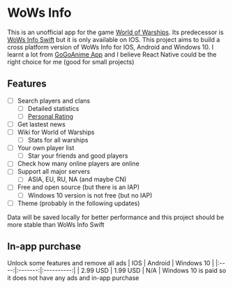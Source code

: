 # WoWs Info
This is an unofficial app for the game [World of Warships](https://worldofwarships.com/). Its predecessor is [WoWs Info Swift](https://github.com/HenryQuan/WoWs_Info_Swift) but it is only available on IOS. This project aims to build a cross platform version of WoWs Info for IOS, Android and Windows 10. I learnt a lot from [GoGoAnime App](https://github.com/HenryQuan/React-Native-GoGoAnime) and I believe React Native could be the right choice for me (good for small projects)

## Features
* [ ] Search players and clans
  - [ ] Detailed statistics
  - [ ] [Personal Rating](https://wows-numbers.com/personal/rating)
* [ ] Get lastest news
* [ ] Wiki for World of Warships
  - [ ] Stats for all warships
* [ ] Your own player list
  - [ ] Star your friends and good players
* [ ] Check how many online players are online
* [ ] Support all major servers
  - [ ] ASIA, EU, RU, NA (and maybe CN)
* [ ] Free and open source (but there is an IAP)
  - [ ] Windows 10 version is not free (but no IAP)
* [ ] Theme (probably in the following updates)

Data will be saved locally for better performance and this project should be more stable than WoWs Info Swift

## In-app purchase
Unlock some features and remove all ads
|  IOS | Android | Windows 10 |
|:----:|:-------:|:----------:|
| 2.99 USD |   1.99 USD |     N/A  |
Windows 10 is paid so it does not have any ads and in-app purchase

